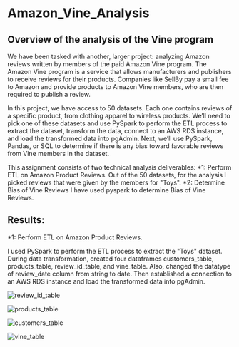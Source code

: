 # Amazon_Vine_Analysis

## Overview of the analysis of the Vine program
We have been tasked with another, larger project: analyzing Amazon reviews written by members of the paid Amazon Vine program. The Amazon Vine program is a service that allows manufacturers and publishers to receive reviews for their products. Companies like SellBy pay a small fee to Amazon and provide products to Amazon Vine members, who are then required to publish a review.

In this project, we have access to 50 datasets. Each one contains reviews of a specific product, from clothing apparel to wireless products. We’ll need to pick one of these datasets and use PySpark to perform the ETL process to extract the dataset, transform the data, connect to an AWS RDS instance, and load the transformed data into pgAdmin. Next, we’ll use PySpark, Pandas, or SQL to determine if there is any bias toward favorable reviews from Vine members in the dataset.

This assignment consists of two technical analysis deliverables:
*1: Perform ETL on Amazon Product Reviews.
Out of the 50 datasets, for the analysis I picked reviews that were given by the members for "Toys".
*2: Determine Bias of Vine Reviews
I have used pyspark to determine Bias of Vine Reviews.

## Results:
*1: Perform ETL on Amazon Product Reviews. 
 
I used PySpark to perform the ETL process to extract the "Toys" dataset. During data transformation, created four dataframes customers_table, products_table, review_id_table, and vine_table. Also, changed the datatype of review_date column from string to date.
Then established a connection to an AWS RDS instance and load the transformed data into pgAdmin.

![review_id_table](https://user-images.githubusercontent.com/111020934/204787026-89de83d0-5399-4e1e-aa5e-7c919ae4399c.PNG)

![products_table](https://user-images.githubusercontent.com/111020934/204787069-ca42f578-b183-42eb-8d88-50baebe50800.PNG)

![customers_table](https://user-images.githubusercontent.com/111020934/204787089-8b7adda2-4d25-4ad9-9580-4440114a3126.PNG)

![vine_table](https://user-images.githubusercontent.com/111020934/204787109-89e978d2-4d80-4448-9031-71191857e0e1.PNG)
